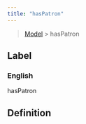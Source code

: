 ```yaml
---
title: "hasPatron"
---
```


> [Model](./../) > hasPatron

## Label

### English
hasPatron


## Definition



    
